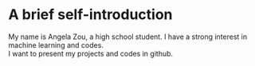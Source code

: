 # A brief self-introduction<br>
My name is Angela Zou, a high school student. I have a strong interest in machine learning and codes.<br>
I want to present my projects and codes in github.<br>
